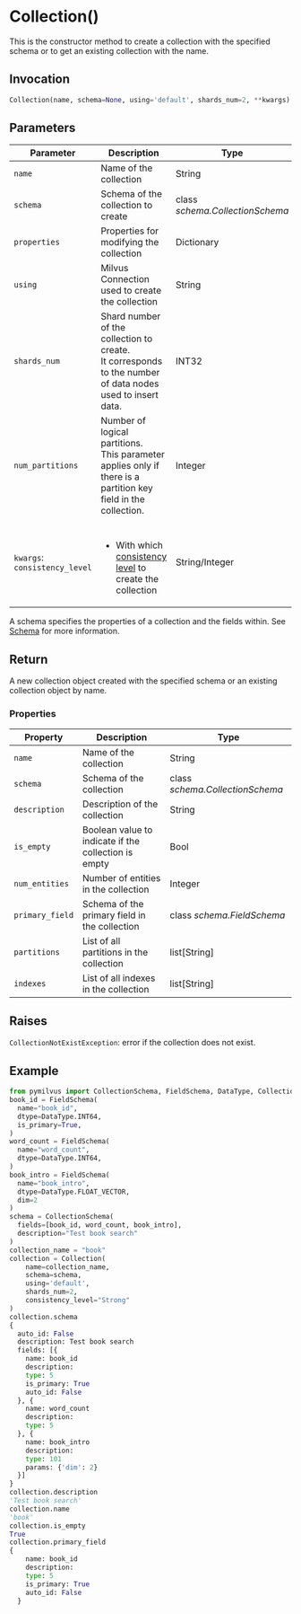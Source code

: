 # Collection()

This is the constructor method to create a collection with the specified schema or to get an existing collection with the name.

## Invocation

```python
Collection(name, schema=None, using='default', shards_num=2, **kwargs)
```

## Parameters

| Parameter    | Description                                                  | Type                            | Required |
| ------------ | ------------------------------------------------------------ | ------------------------------- | -------- |
| `name`       | Name of the collection                                       | String                          | True     |
| `schema`     | Schema of the collection to create                           | class *schema.CollectionSchema* | False    |
| `properties` | Properties for modifying the collection                      | Dictionary                      | False    | 
| `using`      | Milvus Connection used to create the collection              | String                          | False    |
| `shards_num` | Shard number of the collection to create. <br/>It corresponds to the number of data nodes used to insert data. | INT32   | False    |
| `num_partitions` | Number of logical partitions.<br/>This parameter applies only if there is a partition key field in the collection. | Integer | False | 
| `kwargs`: `consistency_level`    | <br/><ul><li>With which <a href="https://github.com/milvus-io/milvus/blob/master/docs/developer_guides/how-guarantee-ts-works.md">consistency level</a> to create the collection</li></ul> | String/Integer                  | False    |

A schema specifies the properties of a collection and the fields within. See [Schema](https://milvus.io/docs/v2.0.x/schema.md) for more information.

## Return

A new collection object created with the specified schema or an existing collection object by name.

### Properties

| Property        | Description                                                  | Type                            |
| --------------- | ------------------------------------------------------------ | ------------------------------- |
| `name`          | Name of the collection                                       | String                          |
| `schema`        | Schema of the collection                                     | class *schema.CollectionSchema* |
| `description`   | Description of the collection                                | String                          |
| `is_empty`      | Boolean value to indicate if the collection is empty         | Bool                            |
| `num_entities`  | Number of entities in the collection                         | Integer                         |
| `primary_field` | Schema of the primary field in the collection                | class *schema.FieldSchema*      |
| `partitions`    | List of all partitions in the collection                     | list[String]                    |
| `indexes`       | List of all indexes in the collection                        | list[String]                    |

## Raises

`CollectionNotExistException`: error if the collection does not exist.

## Example

```python
from pymilvus import CollectionSchema, FieldSchema, DataType, Collection
book_id = FieldSchema(
  name="book_id", 
  dtype=DataType.INT64, 
  is_primary=True, 
)
word_count = FieldSchema(
  name="word_count", 
  dtype=DataType.INT64,  
)
book_intro = FieldSchema(
  name="book_intro", 
  dtype=DataType.FLOAT_VECTOR, 
  dim=2
)
schema = CollectionSchema(
  fields=[book_id, word_count, book_intro], 
  description="Test book search"
)
collection_name = "book"
collection = Collection(
    name=collection_name, 
    schema=schema, 
    using='default', 
    shards_num=2,
    consistency_level="Strong"
)
collection.schema
{
  auto_id: False
  description: Test book search
  fields: [{
    name: book_id
    description: 
    type: 5
    is_primary: True
    auto_id: False
  }, {
    name: word_count
    description: 
    type: 5
  }, {
    name: book_intro
    description: 
    type: 101
    params: {'dim': 2}
  }]
}
collection.description
'Test book search'
collection.name
'book'
collection.is_empty
True
collection.primary_field
{
    name: book_id
    description: 
    type: 5
    is_primary: True
    auto_id: False
  }
```
